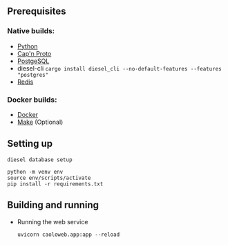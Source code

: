 ## Prerequisites

### Native builds:

- [Python]()
- [Cap'n Proto](https://capnproto.org/)
- [PostgeSQL](https://www.postgresql.org/)
- diesel-cli `cargo install diesel_cli --no-default-features --features "postgres"`
- [Redis]()

### Docker builds:

- [Docker](https://www.docker.com/)
- [Make](https://www.gnu.org/software/make/) (Optional)

## Setting up

```
diesel database setup

python -m venv env
source env/scripts/activate
pip install -r requirements.txt
```

## Building and running

- Running the web service

  ```
  uvicorn caoloweb.app:app --reload
  ```
